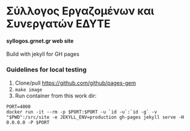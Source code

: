 # Σύλλογος Εργαζομένων και Συνεργατών ΕΔΥΤΕ

#### syllogos.grnet.gr web site

Build with jekyll for GH pages

### Guidelines for local testing

1. Clone/pull https://github.com/github/pages-gem
1. `make image`
1. Run container from this work dir:

```
PORT=4000
docker run -it --rm -p $PORT:$PORT -u `id -u`:`id -g` -v "$PWD":/src/site -e JEKYLL_ENV=production gh-pages jekyll serve -H 0.0.0.0 -P $PORT
```
